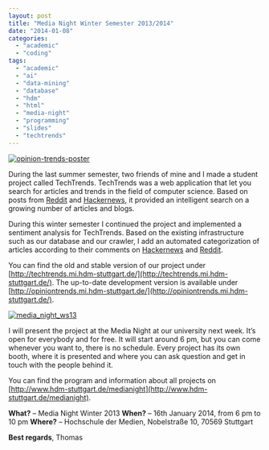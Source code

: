 ```yaml
---
layout: post
title: "Media Night Winter Semester 2013/2014"
date: "2014-01-08"
categories: 
  - "academic"
  - "coding"
tags: 
  - "academic"
  - "ai"
  - "data-mining"
  - "database"
  - "hdm"
  - "html"
  - "media-night"
  - "programming"
  - "slides"
  - "techtrends"
---
```


[![opinion-trends-poster](images/opinion-trends-poster.png)](http://opiniontrends.mi.hdm-stuttgart.de/)

During the last summer semester, two friends of mine and I made a student project called TechTrends. TechTrends was a web application that let you search for articles and trends in the field of computer science. Based on posts from [Reddit](http://www.reddit.com/r/programming/) and [Hackernews](https://news.ycombinator.com/), it provided an intelligent search on a growing number of articles and blogs.

During this winter semester I continued the project and implemented a sentiment analysis for TechTrends. Based on the existing infrastructure such as our database and our crawler, I add an automated categorization of articles according to their comments on [Hackernews](https://news.ycombinator.com/) and [Reddit](http://www.reddit.com/r/programming/).

You can find the old and stable version of our project under [http://techtrends.mi.hdm-stuttgart.de/](http://techtrends.mi.hdm-stuttgart.de/). The up-to-date development version is available under [http://opiniontrends.mi.hdm-stuttgart.de/](http://opiniontrends.mi.hdm-stuttgart.de/).

[![media_night_ws13](images/media_night_ws13-e1390946441335.png)](http://tuhrig.de/wp-content/uploads/2014/01/media_night_ws13-e1390946441335.png)

I will present the project at the Media Night at our university next week. It’s open for everybody and for free. It will start around 6 pm, but you can come whenever you want to, there is no schedule. Every project has its own booth, where it is presented and where you can ask question and get in touch with the people behind it.

You can find the program and information about all projects on [http://www.hdm-stuttgart.de/medianight](http://www.hdm-stuttgart.de/medianight).

**What?** – Media Night Winter 2013 **When?** – 16th January 2014, from 6 pm to 10 pm **Where?** – Hochschule der Medien, Nobelstraße 10, 70569 Stuttgart

**Best regards**, Thomas
